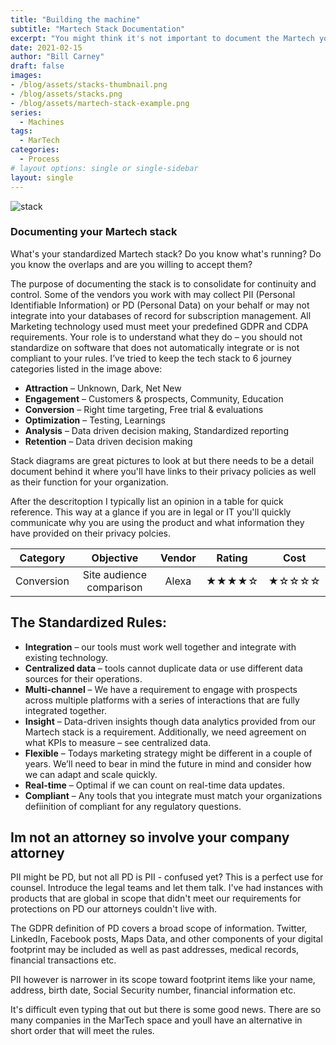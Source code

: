 ```yaml
---
title: "Building the machine"
subtitle: "Martech Stack Documentation"
excerpt: "You might think it's not important to document the Martech you use but I'd suggest that shoud you choose not to you'll eventually run into overlap as well as compliance concerns. In this post we'll focus on the why take the time to do it and what benefit's it'll have."
date: 2021-02-15
author: "Bill Carney"
draft: false
images:
- /blog/assets/stacks-thumbnail.png
- /blog/assets/stacks.png
- /blog/assets/martech-stack-example.png
series:
  - Machines
tags:
  - MarTech
categories:
  - Process
# layout options: single or single-sidebar
layout: single
---
```


![stack](/blog/assets/martech-stack-example.png)

### Documenting your Martech stack
What's your standardized Martech stack? Do you know what's running? Do you know the overlaps and are you willing to accept them?

The purpose of documenting the stack is to consolidate for continuity and control. Some of the vendors you work with may collect PII (Personal Identifiable Information) or PD (Personal Data) on your behalf or may not integrate into your databases of record for subscription management. All Marketing technology used must meet your predefined GDPR and CDPA requirements.  Your role is to understand what they do – you should not standardize on software that does not automatically integrate or is not compliant to your rules.  I’ve tried to keep the tech stack to 6 journey categories listed in the image above:

- **Attraction** – Unknown, Dark, Net New
- **Engagement** – Customers & prospects, Community, Education
- **Conversion** – Right time targeting, Free trial & evaluations
- **Optimization** – Testing, Learnings
- **Analysis** – Data driven decision making, Standardized reporting
- **Retention** – Data driven decision making

Stack diagrams are great pictures to look at but there needs to be a detail document behind it where you'll have links to their privacy policies as well as their function for your organization.

After the descritoption I typically list an opinion in a table for quick reference.  This way at a glance if you are in legal or IT you'll quickly communicate why you are using the product and what information they have provided on their privacy polcies.
 
**Category** | **Objective** | **Vendor** | **Rating** | **Cost**
:------: | :------:| :------:| :------:| :------:
Conversion| Site audience comparison| Alexa |&starf;&starf;&starf;&starf;&star; |&starf;&star;&star;&star;&star;

## The Standardized Rules:
- **Integration** – our tools must work well together and integrate with existing technology. 
- **Centralized data** – tools cannot duplicate data or use different data sources for their operations. 
- **Multi-channel** – We have a requirement to engage with prospects across multiple platforms with a series of interactions that are fully integrated together.
- **Insight** – Data-driven insights though data analytics provided from our Martech stack is a requirement. Additionally, we need agreement on what KPIs to measure – see centralized data.
- **Flexible** – Todays marketing strategy might be different in a couple of years. We’ll need to bear in mind the future in mind and consider how we can adapt and scale quickly.
- **Real-time** – Optimal if we can count on real-time data updates.
- **Compliant** – Any tools that you integrate must match your organizations defiinition of compliant for any regulatory questions.

## Im not an attorney so involve your company attorney

PII might be PD, but not all PD is PII - confused yet? This is a perfect use for counsel. Introduce the legal teams and let them talk.  I've had instances with products that are global in scope that didn't meet our requirements for protections on PD our attorneys couldn't live with.

The GDPR definition of PD covers a broad scope of information. Twitter, LinkedIn, Facebook posts, Maps Data, and other components of your digital footprint may be included as well as past addresses, medical records, financial transactions etc.

PII however is narrower in its scope toward footprint items like your name, address, birth date, Social Security number, financial information etc.

It's difficult even typing that out but there is some good news. There are so many companies in the MarTech space and youll have an alternative in short order that will meet the rules.






